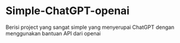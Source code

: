 # Simple-ChatGPT-openai
Berisi project yang sangat simple yang menyerupai ChatGPT dengan menggunakan bantuan API dari openai
